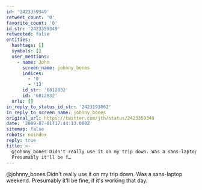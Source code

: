 ```yaml
---
id: '2423359349'
retweet_count: '0'
favorite_count: '0'
id_str: '2423359349'
retweeted: false
entities:
  hashtags: []
  symbols: []
  user_mentions:
    - name: John
      screen_name: johnny_bones
      indices:
        - '0'
        - '13'
      id_str: '6812832'
      id: '6812832'
  urls: []
in_reply_to_status_id_str: '2423193862'
in_reply_to_screen_name: johnny_bones
original_url: https://twitter.com/jth/status/2423359349
date: '2009-07-01T17:44:13.000Z'
sitemap: false
robots: noindex
reply: true
title: >-
  @johnny_bones Didn't really use it on my trip down. Was a sans-laptop weekend.
  Presumably it'll be f…
---
```


@johnny_bones Didn't really use it on my trip down. Was a sans-laptop weekend. Presumably it'll be fine, if it's working that day.